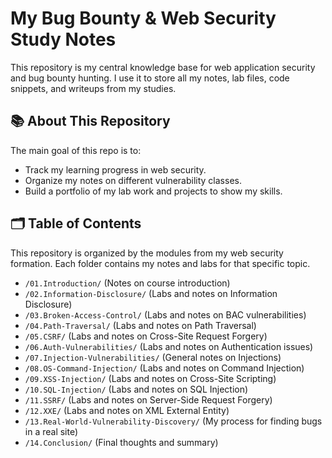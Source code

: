# My Bug Bounty & Web Security Study Notes

This repository is my central knowledge base for web application security and bug bounty hunting. I use it to store all my notes, lab files, code snippets, and writeups from my studies.

## 📚 About This Repository

The main goal of this repo is to:
* Track my learning progress in web security.
* Organize my notes on different vulnerability classes.
* Build a portfolio of my lab work and projects to show my skills.

## 🗂️ Table of Contents

This repository is organized by the modules from my web security formation. Each folder contains my notes and labs for that specific topic.

* `/01.Introduction/` (Notes on course introduction)
* `/02.Information-Disclosure/` (Labs and notes on Information Disclosure)
* `/03.Broken-Access-Control/` (Labs and notes on BAC vulnerabilities)
* `/04.Path-Traversal/` (Labs and notes on Path Traversal)
* `/05.CSRF/` (Labs and notes on Cross-Site Request Forgery)
* `/06.Auth-Vulnerabilities/` (Labs and notes on Authentication issues)
* `/07.Injection-Vulnerabilities/` (General notes on Injections)
* `/08.OS-Command-Injection/` (Labs and notes on Command Injection)
* `/09.XSS-Injection/` (Labs and notes on Cross-Site Scripting)
* `/10.SQL-Injection/` (Labs and notes on SQL Injection)
* `/11.SSRF/` (Labs and notes on Server-Side Request Forgery)
* `/12.XXE/` (Labs and notes on XML External Entity)
* `/13.Real-World-Vulnerability-Discovery/` (My process for finding bugs in a real site)
* `/14.Conclusion/` (Final thoughts and summary)
